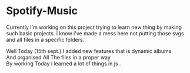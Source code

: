 # Spotify-Music  
Currently i'm working on this project trying to learn new thing by making such basic projects.
i know i've made a mess here not putting those svgs and all files in a specific  folders.
<br>

Well Today (15th sept.) I added new features that is dynamic albums <br>
And organised All The files in a proper way <br>
By working Today i learned a lot of things in js .
